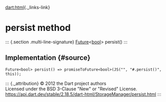 [dart:html](../../dart-html/dart-html-library){._links-link}

persist method
==============

::: {.section .multi-line-signature}
[Future](../../dart-async/future-class)\<[bool](../../dart-core/bool-class)\>
persist()
:::

Implementation {#source}
--------------

``` {.language-dart data-language="dart"}
Future<bool> persist() => promiseToFuture<bool>(JS("", "#.persist()", this));
```

::: {._attribution}
© 2012 the Dart project authors\
Licensed under the BSD 3-Clause \"New\" or \"Revised\" License.\
<https://api.dart.dev/stable/2.18.5/dart-html/StorageManager/persist.html>
:::
